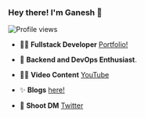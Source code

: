 ### Hey there! I'm Ganesh 👋

<p align="left"> <img src="https://komarev.com/ghpvc/?username=ganeshpatil386386&label=Profile%20views&color=0e75b6&style=flat" alt="Profile views" /> </p>

- 👩‍💻 **Fullstack Developer** [Portfolio!](https://ganeshpatil386386.github.io/)
  
- 🎯 **Backend and DevOps Enthusiast**.
  
- ✍🏻 **Video Content** [YouTube](https://www.youtube.com/@devgancode)

- ✨ **Blogs** [here!](https://blog-devgancode.vercel.app/)
  
- 📌 **Shoot DM** [Twitter](https://twitter.com/devgancode)



<!--START_SECTION:activity-->

<!--END_SECTION:activity-->

